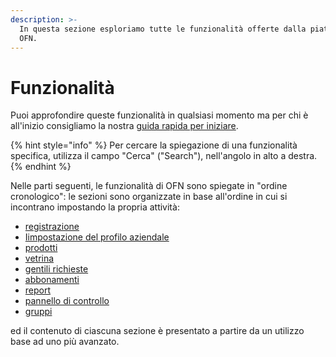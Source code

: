 ```yaml
---
description: >-
  In questa sezione esploriamo tutte le funzionalità offerte dalla piattaforma
  OFN.
---
```


# Funzionalità

Puoi approfondire queste funzionalità in qualsiasi momento ma per chi è all'inizio consigliamo la nostra [guida rapida per iniziare](../quick-start-guides/). 

{% hint style="info" %}
Per cercare la spiegazione di una funzionalità specifica, utilizza il campo "Cerca" \("Search"\), nell'angolo in alto a destra. 
{% endhint %}

Nelle parti seguenti, le funzionalità di OFN sono spiegate in "ordine cronologico": le sezioni sono organizzate in base all'ordine in cui si incontrano impostando la propria attività:

* [registrazione](register-and-create-your-profile.md)
* [Iimpostazione del profilo aziendale](enterprise-profile/)
* [prodotti](products-1/)
* [vetrina](shopfront/)
* [gentili richieste](orders/)
* [abbonamenti](subscriptions/)
* [report](reports.md)
* [pannello di controllo](dashboard.md)
* [gruppi](groups/)

ed il contenuto di ciascuna sezione è presentato a partire da un utilizzo base ad uno più avanzato.

